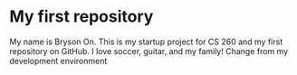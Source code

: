 # My first repository
My name is Bryson On. This is my startup project for CS 260 and my first repository on GitHub. I love soccer, guitar, and my family!
Change from my development environment